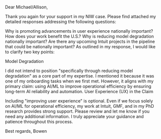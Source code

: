 Dear Michael/Allison,

Thank you again for your support in my NIW case. Please find attached my detailed responses addressing the following questions:

Why is promoting advancements in user experience nationally important? How does your work benefit the U.S.?
Why is reducing model degradation nationally important?
Are there any upcoming Intuit projects in the pipeline that could be nationally important?
As outlined in my response, I would like to clarify two key points:

Model Degradation

I did not intend to position "specifically through reducing model degradation" as a core part of my expertise. I mentioned it because it was one of my onboarding tasks when we first met.
However, it aligns with my primary claim: using AI/ML to improve operational efficiency by ensuring long-term AI reliability and automation.
User Experience (UX) in the Claim

Including "improving user experience" is optional.
Even if we focus solely on AI/ML for operational efficiency, my work at Intuit, GMF, and in my PhD research provides strong support.
Please review and let me know if you need any additional information. I truly appreciate your guidance and patience throughout this process.

Best regards,
Bowen
